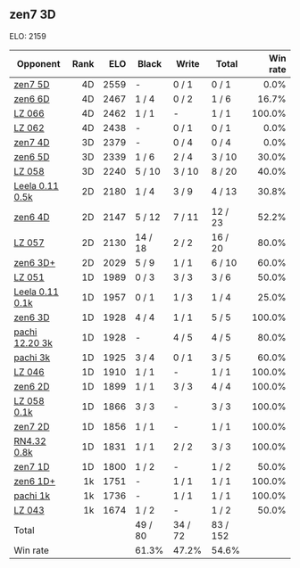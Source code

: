 ## zen7 3D ##

ELO: 2159

Opponent | Rank | ELO | Black | Write | Total | Win rate
---------|-----:|----:|-------|-------|-------|-------:
[zen7 5D](zen7%205D.md) | 4D | 2559 | - | 0 / 1 | 0 / 1 | 0.0%
[zen6 6D](zen6%206D.md) | 4D | 2467 | 1 / 4 | 0 / 2 | 1 / 6 | 16.7%
[LZ 066](LZ%20066.md) | 4D | 2462 | 1 / 1 | - | 1 / 1 | 100.0%
[LZ 062](LZ%20062.md) | 4D | 2438 | - | 0 / 1 | 0 / 1 | 0.0%
[zen7 4D](zen7%204D.md) | 3D | 2379 | - | 0 / 4 | 0 / 4 | 0.0%
[zen6 5D](zen6%205D.md) | 3D | 2339 | 1 / 6 | 2 / 4 | 3 / 10 | 30.0%
[LZ 058](LZ%20058.md) | 3D | 2240 | 5 / 10 | 3 / 10 | 8 / 20 | 40.0%
[Leela 0.11 0.5k](Leela%200.11%200.5k.md) | 2D | 2180 | 1 / 4 | 3 / 9 | 4 / 13 | 30.8%
[zen6 4D](zen6%204D.md) | 2D | 2147 | 5 / 12 | 7 / 11 | 12 / 23 | 52.2%
[LZ 057](LZ%20057.md) | 2D | 2130 | 14 / 18 | 2 / 2 | 16 / 20 | 80.0%
[zen6 3D+](zen6%203D+.md) | 2D | 2029 | 5 / 9 | 1 / 1 | 6 / 10 | 60.0%
[LZ 051](LZ%20051.md) | 1D | 1989 | 0 / 3 | 3 / 3 | 3 / 6 | 50.0%
[Leela 0.11 0.1k](Leela%200.11%200.1k.md) | 1D | 1957 | 0 / 1 | 1 / 3 | 1 / 4 | 25.0%
[zen6 3D](zen6%203D.md) | 1D | 1928 | 4 / 4 | 1 / 1 | 5 / 5 | 100.0%
[pachi 12.20 3k](pachi%2012.20%203k.md) | 1D | 1928 | - | 4 / 5 | 4 / 5 | 80.0%
[pachi 3k](pachi%203k.md) | 1D | 1925 | 3 / 4 | 0 / 1 | 3 / 5 | 60.0%
[LZ 046](LZ%20046.md) | 1D | 1910 | 1 / 1 | - | 1 / 1 | 100.0%
[zen6 2D](zen6%202D.md) | 1D | 1899 | 1 / 1 | 3 / 3 | 4 / 4 | 100.0%
[LZ 058 0.1k](LZ%20058%200.1k.md) | 1D | 1866 | 3 / 3 | - | 3 / 3 | 100.0%
[zen7 2D](zen7%202D.md) | 1D | 1856 | 1 / 1 | - | 1 / 1 | 100.0%
[RN4.32 0.8k](RN4.32%200.8k.md) | 1D | 1831 | 1 / 1 | 2 / 2 | 3 / 3 | 100.0%
[zen7 1D](zen7%201D.md) | 1D | 1800 | 1 / 2 | - | 1 / 2 | 50.0%
[zen6 1D+](zen6%201D+.md) | 1k | 1751 | - | 1 / 1 | 1 / 1 | 100.0%
[pachi 1k](pachi%201k.md) | 1k | 1736 | - | 1 / 1 | 1 / 1 | 100.0%
[LZ 043](LZ%20043.md) | 1k | 1674 | 1 / 2 | - | 1 / 2 | 50.0%
Total | | | 49 / 80 | 34 / 72 | 83 / 152 | 
Win rate| | | 61.3% | 47.2% | 54.6% | 
